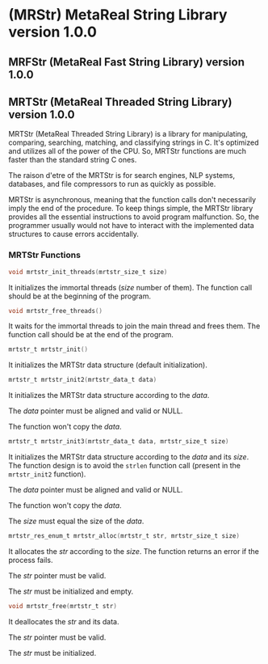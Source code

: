 # (MRStr) MetaReal String Library version 1.0.0

## MRFStr (MetaReal Fast String Library) version 1.0.0

## MRTStr (MetaReal Threaded String Library) version 1.0.0

MRTStr (MetaReal Threaded String Library) is a library for manipulating, comparing, searching, matching, and classifying strings in C. It's optimized and utilizes all of the power of the CPU. So, MRTStr functions are much faster than the standard string C ones.

The raison d'etre of the MRTStr is for search engines, NLP systems, databases, and file compressors to run as quickly as possible.

MRTStr is asynchronous, meaning that the function calls don't necessarily imply the end of the procedure. To keep things simple, the MRTStr library provides all the essential instructions to avoid program malfunction. So, the programmer usually would not have to interact with the implemented data structures to cause errors accidentally.

### MRTStr Functions

```c
void mrtstr_init_threads(mrtstr_size_t size)
```

It initializes the immortal threads (*size* number of them). The function call should be at the beginning of the program.

```c
void mrtstr_free_threads()
```

It waits for the immortal threads to join the main thread and frees them. The function call should be at the end of the program.

```c
mrtstr_t mrtstr_init()
```

It initializes the MRTStr data structure (default initialization).

```c
mrtstr_t mrtstr_init2(mrtstr_data_t data)
```

It initializes the MRTStr data structure according to the *data*.

The *data* pointer must be aligned and valid or NULL.

The function won't copy the *data*.

```c
mrtstr_t mrtstr_init3(mrtstr_data_t data, mrtstr_size_t size)
```

It initializes the MRTStr data structure according to the *data* and its *size*. The function design is to avoid the ``strlen`` function call (present in the ``mrtstr_init2`` function).

The *data* pointer must be aligned and valid or NULL.

The function won't copy the *data*.

The *size* must equal the size of the *data*.

```c
mrtstr_res_enum_t mrtstr_alloc(mrtstr_t str, mrtstr_size_t size)
```

It allocates the *str* according to the *size*. The function returns an error if the process fails.

The *str* pointer must be valid.

The *str* must be initialized and empty.

```c
void mrtstr_free(mrtstr_t str)
```

It deallocates the *str* and its data.

The *str* pointer must be valid.

The *str* must be initialized.
